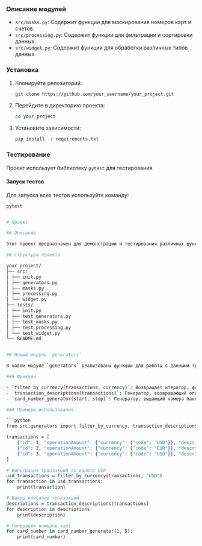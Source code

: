
### Описание модулей

- `src/masks.py`: Содержит функции для маскирования номеров карт и счетов.
- `src/processing.py`: Содержит функции для фильтрации и сортировки данных.
- `src/widget.py`: Содержит функции для обработки различных типов данных.

### Установка

1. Клонируйте репозиторий:

    ```bash
    git clone https://github.com/your_username/your_project.git
    ```

2. Перейдите в директорию проекта:

    ```bash
    cd your_project
    ```

3. Установите зависимости:

    ```bash
    pip install -r requirements.txt
    ```

### Тестирование

Проект использует библиотеку `pytest` для тестирования.

#### Запуск тестов

Для запуска всех тестов используйте команду:

```bash
pytest


# Проект

## Описание

Этот проект предназначен для демонстрации и тестирования различных функций, связанных с маскированием номеров карт и счетов, а также фильтрацией и сортировкой данных, используя генераторы Python.

## Структура проекта

your_project/
├── src/
│ ├── init.py
│ ├── generators.py
│ ├── masks.py
│ ├── processing.py
│ └── widget.py
├── tests/
│ ├── init.py
│ ├── test_generators.py
│ ├── test_masks.py
│ ├── test_processing.py
│ └── test_widget.py
└── README.md


## Новый модуль `generators`

В новом модуле `generators` реализованы функции для работы с данными транзакций через генераторы:

### Функции

- `filter_by_currency(transactions, currency)`: Возвращает итератор, фильтрующий транзакции по заданной валюте.
- `transaction_descriptions(transactions)`: Генератор, возвращающий описание каждой операции по очереди.
- `card_number_generator(start, stop)`: Генератор, выдающий номера банковских карт в заданном диапазоне.

### Примеры использования

```python
from src.generators import filter_by_currency, transaction_descriptions, card_number_generator

transactions = [
    {"id": 1, "operationAmount": {"currency": {"code": "USD"}}, "description": "Transaction 1"},
    {"id": 2, "operationAmount": {"currency": {"code": "EUR"}}, "description": "Transaction 2"},
    {"id": 3, "operationAmount": {"currency": {"code": "USD"}}, "description": "Transaction 3"}
]

# Фильтрация транзакций по валюте USD
usd_transactions = filter_by_currency(transactions, "USD")
for transaction in usd_transactions:
    print(transaction)

# Вывод описаний транзакций
descriptions = transaction_descriptions(transactions)
for description in descriptions:
    print(description)

# Генерация номеров карт
for card_number in card_number_generator(1, 5):
    print(card_number)